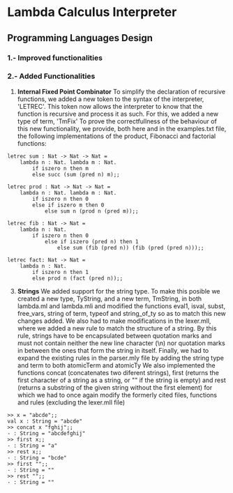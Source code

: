 # Lambda Calculus Interpreter
## Programming Languages Design

### 1.- Improved functionalities

### 2.- Added Functionalities
1. __Internal Fixed Point Combinator__
To simplify the declaration of recursive functions, we added a new token to the syntax of the interpreter, 'LETREC'. This token now allows the interpreter to know that the function is recursive and process it as such.
For this, we added a new type of term, 'TmFix'
To prove the correctfullness of the behaviour of this new functionality, we provide, both here and in the examples.txt file, the following implementations of the product, Fibonacci and factorial functions:
```
letrec sum : Nat -> Nat -> Nat = 
	lambda n : Nat. lambda m : Nat.
		if iszero n then m
		else succ (sum (pred n) m);;

letrec prod : Nat -> Nat -> Nat =
	lambda n : Nat. lambda m : Nat.
		if iszero n then 0
		else if iszero m then 0
			else sum n (prod n (pred m));;

letrec fib : Nat -> Nat = 
	lambda n : Nat. 
		if iszero n then 0 
			else if iszero (pred n) then 1 
				else sum (fib (pred n)) (fib (pred (pred n)));;

letrec fact: Nat -> Nat =
    lambda n : Nat. 
    	if iszero n then 1 
    	else prod n (fact (pred n));;
```

3. __Strings__
We added support for the string type.
To make this posible we created a new type, TyString, and a new term, TmString, in both lambda.ml and lambda.mli and modified the functions eval1, isval, subst, free_vars, string of term, typeof and string_of_ty so as to match this new changes added.
We also had to make modifications in the lexer.mll, where we added a new rule to match the structure of a string. By this rule, strings have to be encapsulated between quotation marks and must not contain neither the new line character (\n) nor quotation marks in between the ones that form the string in itself.
Finally, we had to expand the existing rules in the parser.mly file by adding the string type and term to both atomicTerm and atomicTy
We also implemented the functions concat (concatenates two diferent strings), first (returns the first character of a string as a string, or "" if the string is empty) and rest (returns a substring of the given string without the first element) for which we had to once again modify the formerly cited files, functions and rules (excluding the lexer.mll file)
```
>> x = "abcde";;
val x : String = "abcde"
>> concat x "fghij";;
- : String = "abcdefghij"
>> first x;;
- : String = "a"
>> rest x;;
- : String = "bcde"
>> first "";;
- : String = ""
>> rest "";;
- : String = ""
```